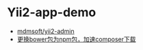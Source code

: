 # Yii2-app-demo

* [mdmsoft/yii2-admin](https://github.com/mdmsoft/yii2-admin)
* [更换bower包为npm包，加速composer下载](https://www.yiichina.com/tutorial/1676)